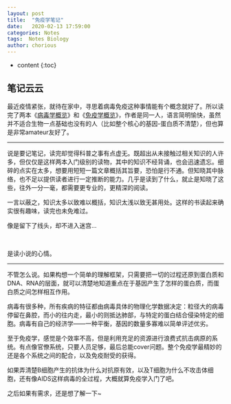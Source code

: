 ```yaml
---
layout: post
title:  "免疫学笔记"
date:   2020-02-13 17:59:00
categories: Notes
tags:  Notes Biology 
author: chorious
---
```


* content
{:toc}


## 笔记云云

最近疫情紧张，就待在家中，寻思着病毒免疫这种事情能有个概念就好了。所以读完了两本《[病毒学概览](https://book.douban.com/subject/1504995/)》和《[免疫学概览](https://book.douban.com/subject/1503213/)》，作者是同一人，语言简明愉快，虽然并不适合生物一点基础也没有的人（比如整个核心的基因-蛋白质不清楚），但也算是非常amateur友好了。


<!-- more -->

----

说是要记笔记，读完却觉得科普之事有点虚无。既超出从未接触过相关知识的人许多，但仅仅是这样两本入门级别的读物，其中的知识不经背诵，也会迅速遗忘。细碎的点实在太多，想要用短短一篇文章概括其旨要，恐怕是行不通。但知晓其中脉络，也不足以提供读者进行一定推断的能力。几乎是读到了什么，就止是知晓了这些，往外一分一毫，都需要更专业的，更精深的阅读。

一言以蔽之，知识太多以致难以概括，知识太浅以致无甚用处。这样的书读起来确实很有趣味，读完也未免难过。

像是留下了线头，却不进入迷宫...

<br>

是读小说的心情。

------

不管怎么说。如果构想一个简单的理解框架，只需要把一切的过程还原到蛋白质和DNA、RNA的层面，就可以清楚地知道重点在于基因产生了怎样的蛋白质，而蛋白质之间怎样相互作用。

病毒有很多种，所有疾病的特征都由病毒具体的物理化学数据决定：粒径大的病毒停留在鼻腔，而小的往内走，最小的则抵达肺部，与特定的蛋白结合侵染特定的细胞。病毒有自己的经济学——一种平衡，基因的数量多寡难以简单评述优劣。

至于免疫学，感觉是个效率不高，但是利用充足的资源进行浪费式抗击病原的系统。有点像官僚系统，只要人员足够，最后总能cover问题。整个免疫学最精妙的还是各个系统之间的配合，以及免疫耐受的获得。

如果弄清楚B细胞产生的抗体为什么对抗原有效，以及T细胞为什么不攻击体细胞，还有像AIDS这样病毒的全过程，大概就算免疫学入门了吧。

之后如果有需求，还是想了解一下~
